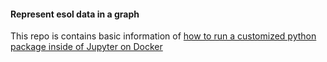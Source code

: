 #### Represent esol data in a graph

This repo is contains basic information of [how to run a customized python package inside of Jupyter on Docker](https://jiayiwu.me/blog/2021/11/28/run-a-customized-python-package-inside-of-jupyter-on-docker.html)
